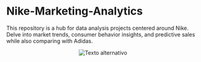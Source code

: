 # Nike-Marketing-Analytics
This repository is a hub for data analysis projects centered around Nike. Delve into market trends, consumer behavior insights, and predictive sales while also comparing with Adidas.


<p align="center">
  <img src="https://github.com/AleDV89/Nike-Marketing-Analytics/blob/main/images/portada.png" alt="Texto alternativo">
</p>


